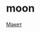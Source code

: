 # moon

[Макет](https://www.figma.com/file/ixw7uu44zLPWfwlQ3YD8ZV/Untitled-(1)-(Copy)?node-id=0%3A1)